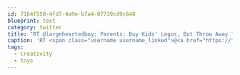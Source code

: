 ```yaml
---
id: 7164f550-4fd7-4a9e-b7a4-07739cd9c648
blueprint: text
category: twitter
title: "RT @largeheartedboy: Parents: Buy Kids' Legos, But Throw Away The Instructions  onforb.es/wr8VNa  #creativity #toys"
caption: 'RT <span class="username username_linked">@<a href="https://twitter.com/largeheartedboy" title="David Gutowski">largeheartedboy</a></span>: Parents: Buy Kids'' Legos, But Throw Away The Instructions  <a href="http://onforb.es/wr8VNa" title="http://onforb.es/wr8VNa" class="link link_untco">onforb.es/wr8VNa</a>  <span class="hashtag hashtag_local">#<a href="http://tweettemp.darylchymko.ca/?tag=creativity">creativity</a> <span class="hashtag hashtag_local">#<a href="http://tweettemp.darylchymko.ca/?tag=toys">toys</a>'
tags:
  - creativity
  - toys
---
```

